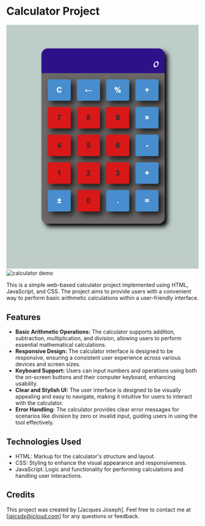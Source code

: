 

# Calculator Project

![Calculator Demo](./assets/Screenshot%202023-08-18%20at%209.10.34%20PM.png)
![calculator demo](https://jaicsdx.github.io/CALCULATOR/)

This is a simple web-based calculator project implemented using HTML, JavaScript, and CSS. The project aims to provide users with a convenient way to perform basic arithmetic calculations within a user-friendly interface.

## Features

- **Basic Arithmetic Operations:** The calculator supports addition, subtraction, multiplication, and division, allowing users to perform essential mathematical calculations.
- **Responsive Design:** The calculator interface is designed to be responsive, ensuring a consistent user experience across various devices and screen sizes.
- **Keyboard Support:** Users can input numbers and operations using both the on-screen buttons and their computer keyboard, enhancing usability.
- **Clear and Stylish UI:** The user interface is designed to be visually appealing and easy to navigate, making it intuitive for users to interact with the calculator.
- **Error Handling:** The calculator provides clear error messages for scenarios like division by zero or invalid input, guiding users in using the tool effectively.



## Technologies Used

- HTML: Markup for the calculator's structure and layout.
- CSS: Styling to enhance the visual appearance and responsiveness.
- JavaScript: Logic and functionality for performing calculations and handling user interactions.

## Credits

This project was created by [Jacques Joseph]. Feel free to contact me at [jaicsdx@icloud.com] for any questions or feedback.



